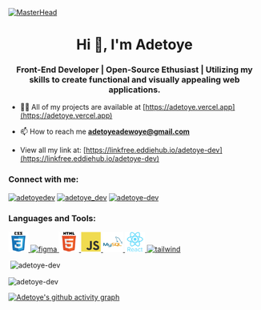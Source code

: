 [![MasterHead](https://github.com/adetoye-dev/adetoye-dev/blob/main/20220901_2148011.gif)](https://adetoye.vercel.app)

<h1 align="center">Hi 👋, I'm Adetoye</h1>
<h3 align="center">Front-End Developer | Open-Source Ethusiast | Utilizing my skills to create functional and visually appealing web applications. </h3>

- 👨‍💻 All of my projects are available at [https://adetoye.vercel.app](https://adetoye.vercel.app)

- 📫 How to reach me **adetoyeadewoye@gmail.com**

- View all my link at: [https://linkfree.eddiehub.io/adetoye-dev](https://linkfree.eddiehub.io/adetoye-dev)

<h3 align="left">Connect with me:</h3>
<p align="left">
<a href="https://dev.to/adetoyedev" target="blank"><img align="center" src="https://raw.githubusercontent.com/rahuldkjain/github-profile-readme-generator/master/src/images/icons/Social/devto.svg" alt="adetoyedev" height="30" width="40" /></a>
<a href="https://twitter.com/adetoye_dev" target="blank"><img align="center" src="https://raw.githubusercontent.com/rahuldkjain/github-profile-readme-generator/master/src/images/icons/Social/twitter.svg" alt="adetoye_dev" height="30" width="40" /></a>
<a href="https://linkedin.com/in/adetoye-dev" target="blank"><img align="center" src="https://raw.githubusercontent.com/rahuldkjain/github-profile-readme-generator/master/src/images/icons/Social/linked-in-alt.svg" alt="adetoye-dev" height="30" width="40" /></a>
</p>

<h3 align="left">Languages and Tools:</h3>
<p align="left"> <a href="https://www.w3schools.com/css/" target="_blank" rel="noreferrer"> <img src="https://raw.githubusercontent.com/devicons/devicon/master/icons/css3/css3-original-wordmark.svg" alt="css3" width="40" height="40"/> </a> <a href="https://www.figma.com/" target="_blank" rel="noreferrer"> <img src="https://www.vectorlogo.zone/logos/figma/figma-icon.svg" alt="figma" width="40" height="40"/> </a> <a href="https://www.w3.org/html/" target="_blank" rel="noreferrer"> <img src="https://raw.githubusercontent.com/devicons/devicon/master/icons/html5/html5-original-wordmark.svg" alt="html5" width="40" height="40"/> </a> <a href="https://developer.mozilla.org/en-US/docs/Web/JavaScript" target="_blank" rel="noreferrer"> <img src="https://raw.githubusercontent.com/devicons/devicon/master/icons/javascript/javascript-original.svg" alt="javascript" width="40" height="40"/> </a> <a href="https://www.mysql.com/" target="_blank" rel="noreferrer"> <img src="https://raw.githubusercontent.com/devicons/devicon/master/icons/mysql/mysql-original-wordmark.svg" alt="mysql" width="40" height="40"/> </a> <a href="https://reactjs.org/" target="_blank" rel="noreferrer"> <img src="https://raw.githubusercontent.com/devicons/devicon/master/icons/react/react-original-wordmark.svg" alt="react" width="40" height="40"/> </a> <a href="https://tailwindcss.com/" target="_blank" rel="noreferrer"> <img src="https://www.vectorlogo.zone/logos/tailwindcss/tailwindcss-icon.svg" alt="tailwind" width="40" height="40"/> </a> </p>

<p>&nbsp;<img align="center" src="https://github-readme-stats.vercel.app/api?username=adetoye-dev&show_icons=true&locale=en" alt="adetoye-dev" /></p>

<p><img align="center" src="https://github-readme-streak-stats.herokuapp.com/?user=adetoye-dev&" alt="adetoye-dev" /></p>

[![Adetoye's github activity graph](https://github-readme-activity-graph.cyclic.app/graph?username=adetoye-dev&theme=github-compact)](https://github.com/ashutosh00710/github-readme-activity-graph)
